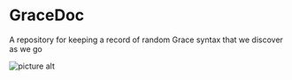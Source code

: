 GraceDoc
========

A repository for keeping a record of random Grace syntax that we discover as we go

![picture alt](http://i41.tinypic.com/nh17bs.jpg)